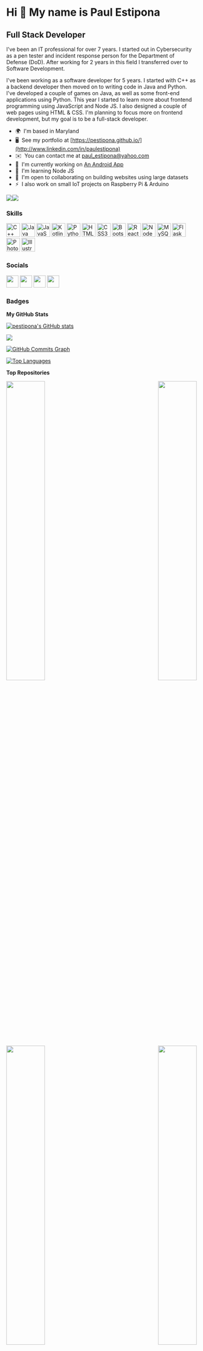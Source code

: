 Hi 👋 My name is Paul Estipona
==============================

Full Stack Developer
--------------------

I've been an IT professional for over 7 years. I started out in Cybersecurity as a pen tester and incident response person for the Department of Defense (DoD). After working for 2 years in this field I transferred over to Software Development.

I've been working as a software developer for 5 years. I started with C++ as a backend developer then moved on to writing code in Java and Python. I've developed a couple of games on Java, as well as some front-end applications using Python. This year I started to learn more about frontend programming using JavaScript and Node JS. I also designed a couple of web pages using HTML & CSS. I'm planning to focus more on frontend development, but my goal is to be a full-stack developer.

* 🌍  I'm based in Maryland
* 🖥️  See my portfolio at [https://pestipona.github.io/](http://www.linkedin.com/in/paulestipona)
* ✉️  You can contact me at [paul\_estipona@yahoo.com](mailto:paul_estipona@yahoo.com)
* 🚀  I'm currently working on [An Android App](http://github.com/pestipona/Android-Kids-Drawing-App)
* 🧠  I'm learning Node JS
* 🤝  I'm open to collaborating on building websites using large datasets
* ⚡  I also work on small IoT projects on Raspberry Pi & Arduino

<a href="https://www.github.com/pestipona" target="_blank" rel="noreferrer"><img
src="https://img.shields.io/github/followers/pestipona?logo=github&style=for-the-badge&color=0891b2&labelColor=1c1917" /></a><a href="https://www.twitter.com/estipona_paul" target="_blank" rel="noreferrer"><img
src="https://img.shields.io/twitter/follow/estipona_paul?logo=twitter&style=for-the-badge&color=0891b2&labelColor=1c1917"
/></a>

### Skills


<p align="left">
<a href="https://docs.microsoft.com/en-us/cpp/?view=msvc-170" target="_blank" rel="noreferrer"><img src="https://raw.githubusercontent.com/danielcranney/readme-generator/main/public/icons/skills/cplusplus-colored.svg" width="36" height="36" alt="C++" /></a>
<a href="https://www.oracle.com/java/" target="_blank" rel="noreferrer"><img src="https://raw.githubusercontent.com/danielcranney/readme-generator/main/public/icons/skills/java-colored.svg" width="36" height="36" alt="Java" /></a>
<a href="https://developer.mozilla.org/en-US/docs/Web/JavaScript" target="_blank" rel="noreferrer"><img src="https://raw.githubusercontent.com/danielcranney/readme-generator/main/public/icons/skills/javascript-colored.svg" width="36" height="36" alt="JavaScript" /></a>
<a href="https://kotlinlang.org/" target="_blank" rel="noreferrer"><img src="https://raw.githubusercontent.com/danielcranney/readme-generator/main/public/icons/skills/kotlin-colored.svg" width="36" height="36" alt="Kotlin" /></a>
<a href="https://www.python.org/" target="_blank" rel="noreferrer"><img src="https://raw.githubusercontent.com/danielcranney/readme-generator/main/public/icons/skills/python-colored.svg" width="36" height="36" alt="Python" /></a>
<a href="https://developer.mozilla.org/en-US/docs/Glossary/HTML5" target="_blank" rel="noreferrer"><img src="https://raw.githubusercontent.com/danielcranney/readme-generator/main/public/icons/skills/html5-colored.svg" width="36" height="36" alt="HTML5" /></a>
<a href="https://www.w3.org/TR/CSS/#css" target="_blank" rel="noreferrer"><img src="https://raw.githubusercontent.com/danielcranney/readme-generator/main/public/icons/skills/css3-colored.svg" width="36" height="36" alt="CSS3" /></a>
<a href="https://getbootstrap.com/" target="_blank" rel="noreferrer"><img src="https://raw.githubusercontent.com/danielcranney/readme-generator/main/public/icons/skills/bootstrap-colored.svg" width="36" height="36" alt="Bootstrap" /></a>
<a href="https://reactjs.org/" target="_blank" rel="noreferrer"><img src="https://raw.githubusercontent.com/danielcranney/readme-generator/main/public/icons/skills/react-colored.svg" width="36" height="36" alt="React" /></a>
<a href="https://nodejs.org/en/" target="_blank" rel="noreferrer"><img src="https://raw.githubusercontent.com/danielcranney/readme-generator/main/public/icons/skills/nodejs-colored.svg" width="36" height="36" alt="NodeJS" /></a>
<a href="https://www.mysql.com/" target="_blank" rel="noreferrer"><img src="https://raw.githubusercontent.com/danielcranney/readme-generator/main/public/icons/skills/mysql-colored.svg" width="36" height="36" alt="MySQL" /></a>
<a href="https://flask.palletsprojects.com/en/2.0.x/" target="_blank" rel="noreferrer"><img src="https://raw.githubusercontent.com/danielcranney/readme-generator/main/public/icons/skills/flask-colored.svg" width="36" height="36" alt="Flask" /></a>
<a href="https://www.adobe.com/uk/products/photoshop.html" target="_blank" rel="noreferrer"><img src="https://raw.githubusercontent.com/danielcranney/readme-generator/main/public/icons/skills/photoshop-colored.svg" width="36" height="36" alt="Photoshop" /></a>
<a href="adobe.com/uk/products/illustrator.html" target="_blank" rel="noreferrer"><img src="https://raw.githubusercontent.com/danielcranney/readme-generator/main/public/icons/skills/illustrator-colored.svg" width="36" height="36" alt="Illustrator" /></a>
</p>


### Socials

<p align="left"> <a href="https://www.github.com/pestipona" target="_blank" rel="noreferrer"><img src="https://raw.githubusercontent.com/danielcranney/readme-generator/main/public/icons/socials/github.svg" width="32" height="32" /></a> <a href="https://www.linkedin.com/in/paulestipona" target="_blank" rel="noreferrer"><img src="https://raw.githubusercontent.com/danielcranney/readme-generator/main/public/icons/socials/linkedin.svg" width="32" height="32" /></a> <a href="https://www.stackoverflow.com/users/paul17C" target="_blank" rel="noreferrer"><img src="https://raw.githubusercontent.com/danielcranney/readme-generator/main/public/icons/socials/stackoverflow.svg" width="32" height="32" /></a> <a href="https://www.twitter.com/estipona_paul" target="_blank" rel="noreferrer"><img src="https://raw.githubusercontent.com/danielcranney/readme-generator/main/public/icons/socials/twitter.svg" width="32" height="32" /></a></p>

### Badges

<b>My GitHub Stats</b>

<a href="http://www.github.com/pestipona"><img src="https://github-readme-stats.vercel.app/api?username=pestipona&show_icons=true&hide=&count_private=true&title_color=0891b2&text_color=ffffff&icon_color=0891b2&bg_color=1c1917&hide_border=true&show_icons=true" alt="pestipona's GitHub stats" /></a>

<a href="http://www.github.com/pestipona"><img src="https://github-readme-streak-stats.herokuapp.com/?user=pestipona&stroke=ffffff&background=1c1917&ring=0891b2&fire=0891b2&currStreakNum=ffffff&currStreakLabel=0891b2&sideNums=ffffff&sideLabels=ffffff&dates=ffffff&hide_border=true" /></a>

<a href="http://www.github.com/pestipona"><img src="https://github-readme-activity-graph.cyclic.app/graph?username=pestipona&bg_color=1c1917&color=ffffff&line=0891b2&point=ffffff&area_color=1c1917&area=true&hide_border=true&custom_title=GitHub%20Commits%20Graph" alt="GitHub Commits Graph" /></a>

<a href="https://github.com/pestipona" align="left"><img src="https://github-readme-stats.vercel.app/api/top-langs/?username=pestipona&langs_count=10&title_color=0891b2&text_color=ffffff&icon_color=0891b2&bg_color=1c1917&hide_border=true&locale=en&custom_title=Top%20%Languages" alt="Top Languages" /></a>

<b>Top Repositories</b>

<div width="100%" align="center"><a href="https://github.com/pestipona/DNA-Protein-Sequencing-and-Analysis" align="left"><img align="left" width="45%" src="https://github-readme-stats.vercel.app/api/pin/?username=pestipona&repo=DNA-Protein-Sequencing-and-Analysis&title_color=0891b2&text_color=ffffff&icon_color=0891b2&bg_color=1c1917&hide_border=true&locale=en" /></a><a href="https://github.com/pestipona/Real-Time-Bus-Tracking" align="right"><img align="right" width="45%" src="https://github-readme-stats.vercel.app/api/pin/?username=pestipona&repo=Real-Time-Bus-Tracking&title_color=0891b2&text_color=ffffff&icon_color=0891b2&bg_color=1c1917&hide_border=true&locale=en" /></a></div><br /><br /><br /><br /><br /><br /><br />

<div width="100%" align="center">
<a href="https://github.com/pestipona/Android-Kids-Drawing-App" align="left"><img align="left" width="45%" src="https://github-readme-stats.vercel.app/api/pin/?username=pestipona&repo=Android-Kids-Drawing-App&title_color=0891b2&text_color=ffffff&icon_color=0891b2&bg_color=1c1917&hide_border=true&locale=en" /></a>
<a href="https://github.com/pestipona/Boston-Salary-Data" align="right">
  <img align="right" width="45%" src="https://github-readme-stats.vercel.app/api/pin/?username=pestipona&repo=Boston-Salary-Data&title_color=0891b2&text_color=ffffff&icon_color=0891b2&bg_color=1c1917&hide_border=true&locale=en" />
</a>
</div>

<b></b>
<div>
  <a href="https://www.buymeacoffee.com/paulestipona"><img src="https://cdn.buymeacoffee.com/buttons/v2/default-yellow.png" width="200" /></a>
</div>


